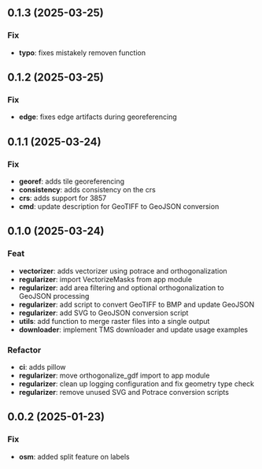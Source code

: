 ## 0.1.3 (2025-03-25)

### Fix

- **typo**: fixes mistakely removen function

## 0.1.2 (2025-03-25)

### Fix

- **edge**: fixes edge artifacts during georeferencing

## 0.1.1 (2025-03-24)

### Fix

- **georef**: adds tile georeferencing
- **consistency**: adds consistency on the crs
- **crs**: adds support for 3857
- **cmd**: update description for GeoTIFF to GeoJSON conversion

## 0.1.0 (2025-03-24)

### Feat

- **vectorizer**: adds vectorizer using potrace and orthogonalization
- **regularizer**: import VectorizeMasks from app module
- **regularizer**: add area filtering and optional orthogonalization to GeoJSON processing
- **regularizer**: add script to convert GeoTIFF to BMP and update GeoJSON
- **regularizer**: add SVG to GeoJSON conversion script
- **utils**: add function to merge raster files into a single output
- **downloader**: implement TMS downloader and update usage examples

### Refactor

- **ci**: adds pillow
- **regularizer**: move orthogonalize_gdf import to app module
- **regularizer**: clean up logging configuration and fix geometry type check
- **regularizer**: remove unused SVG and Potrace conversion scripts

## 0.0.2 (2025-01-23)

### Fix

- **osm**: added split feature on labels

